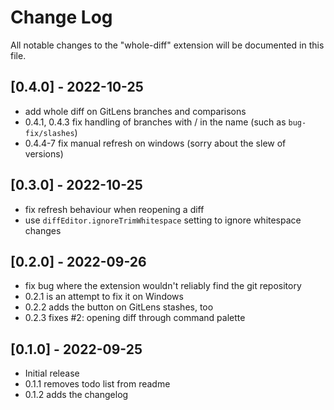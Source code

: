 # Change Log

All notable changes to the "whole-diff" extension will be documented in this
file.

## [0.4.0] - 2022-10-25

- add whole diff on GitLens branches and comparisons
- 0.4.1, 0.4.3 fix handling of branches with / in the name (such as
  `bug-fix/slashes`)
- 0.4.4-7 fix manual refresh on windows (sorry about the slew of versions)

## [0.3.0] - 2022-10-25

- fix refresh behaviour when reopening a diff
- use `diffEditor.ignoreTrimWhitespace` setting to ignore whitespace changes

## [0.2.0] - 2022-09-26

- fix bug where the extension wouldn't reliably find the git repository
- 0.2.1 is an attempt to fix it on Windows
- 0.2.2 adds the button on GitLens stashes, too
- 0.2.3 fixes #2: opening diff through command palette

## [0.1.0] - 2022-09-25

- Initial release
- 0.1.1 removes todo list from readme
- 0.1.2 adds the changelog
